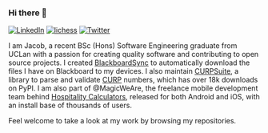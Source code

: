 ### Hi there 🐙
[![LinkedIn](https://img.shields.io/badge/-LinkedIn-blue?logo=linkedin&logoColor=white)][linkedin]
[![lichess](https://img.shields.io/badge/-lichess-black?logo=lichess&logoColor=white)][lichess]
[![Twitter](https://img.shields.io/badge/-twitter-blue?logo=twitter&logoColor=white)][twitter]

I am Jacob, a recent BSc (Hons) Software Engineering graduate from UCLan with a passion for creating quality software
and contributing to open source projects. I created [BlackboardSync][bbsync] to automatically download the files
I have on Blackboard to my devices. I also maintain [CURPSuite][curpsuite], a library to parse and validate [CURP][curp]
numbers, which has over 18k downloads on PyPI. I am also part of @MagicWeAre, the freelance mobile development team behind
[Hospitality Calculators][hcapp], released for both Android and iOS, with an install base of thousands of users.

Feel welcome to take a look at my work by browsing my repositories.

<!-- LINKS -->
[curpsuite]: https://github.com/jacobszpz/CURPSuite
[curp]: https://en.wikipedia.org/wiki/Unique_Population_Registry_Code
[lichess]: https://lichess.org/@/sanjacob
[linkedin]: https://www.linkedin.com/in/sanjacob/
[twitter]: https://twitter.com/jacobszpz
[hcapp]: https://play.google.com/store/apps/details?id=uk.co.roslyns.stocktaking_calculator
[bbsync]: https://github.com/jacobszpz/BlackboardSync
